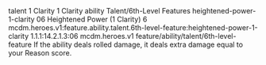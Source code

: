 <ability>
  <metadata>
    <class>talent</class>
    <cost>1 Clarity</cost>
    <cost_amount>1</cost_amount>
    <cost_resource>Clarity</cost_resource>
    <feature_type>ability</feature_type>
    <file_dpath>Talent/6th-Level Features</file_dpath>
    <item_id>heightened-power-1-clarity</item_id>
    <item_index>06</item_index>
    <item_name>Heightened Power (1 Clarity)</item_name>
    <level>6</level>
    <scc>mcdm.heroes.v1:feature.ability.talent.6th-level-feature:heightened-power-1-clarity</scc>
    <scdc>1.1.1:14.2.1.3:06</scdc>
    <source>mcdm.heroes.v1</source>
    <type>feature/ability/talent/6th-level-feature</type>
  </metadata>
  <effects>
    <effect type="mundane">If the ability deals rolled damage, it deals extra damage equal to your Reason score.</effect>
  </effects>
</ability>
